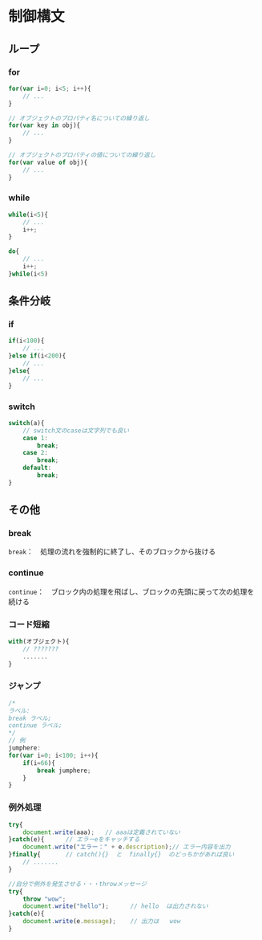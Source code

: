 # 制御構文

## ループ

### for

```javascript
for(var i=0; i<5; i++){
    // ...
}
```

```javascript
// オブジェクトのプロパティ名についての繰り返し
for(var key in obj){
    // ...
}
```

```javascript
// オブジェクトのプロパティの値についての繰り返し
for(var value of obj){
    // ...
}
```

### while

```javascript
while(i<5){
    // ...
    i++;
}
```

```javascript
do{
    // ...
    i++;
}while(i<5)
```

## 条件分岐

### if

```javascript
if(i<100){
    // ...
}else if(i<200){
    // ...
}else{
    // ...
}
```

### switch

```javascript
switch(a){
    // switch文のcaseは文字列でも良い
    case 1:
        break;
    case 2:
        break;
    default:
        break;
}
```

## その他

### break

`break`：　処理の流れを強制的に終了し、そのブロックから抜ける

### continue

`continue`：　ブロック内の処理を飛ばし、ブロックの先頭に戻って次の処理を続ける

### コード短縮

```javascript
with(オブジェクト){
    // ???????
    .......
}
```

### ジャンプ

```javascript
/*
ラベル:
break ラベル;
continue ラベル;
*/
// 例
jumphere:
for(var i=0; i<100; i++){
    if(i=66){
        break jumphere;
    }
}
```

### 例外処理

```javascript
try{
    document.write(aaa);   // aaaは定義されていない
}catch(e){      // エラーeをキャッチする
    document.write("エラー：" + e.description);// エラー内容を出力
}finally{       // catch(){}  と  finally{}  のどっちかがあれば良い
    // .......
}
```

```javascript
//自分で例外を発生させる・・・throwメッセージ
try{
    throw "wow";
    document.write("hello");      // hello  は出力されない
}catch(e){
    document.write(e.message);    // 出力は   wow
}
```
